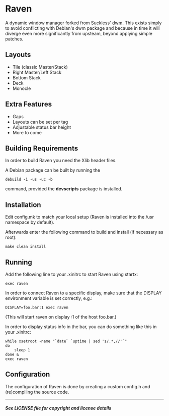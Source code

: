 Raven
=====

A dynamic window manager forked from Suckless' [dwm](https://dwm.suckless.org/).
This exists simply to avoid conflicting with Debian's dwm package and because in 
time it will diverge even more significantly from upsteam, beyond applying simple
patches.

Layouts
-------

* Tile (classic Master/Stack)
* Right Master/Left Stack
* Bottom Stack
* Deck
* Monocle

Extra Features
--------------

* Gaps
* Layouts can be set per tag
* Adjustable status bar height
* More to come

Building Requirements
---------------------
In order to build Raven you need the Xlib header files.

A Debian package can be built by running the

```
debuild -i -us -uc -b
```

command, provided the __devscripts__ package is installed.

Installation
------------
Edit config.mk to match your local setup (Raven is installed into
the /usr namespace by default).

Afterwards enter the following command to build and install (if
necessary as root):

    make clean install


Running
-------
Add the following line to your .xinitrc to start Raven using startx:

    exec raven

In order to connect Raven to a specific display, make sure that
the DISPLAY environment variable is set correctly, e.g.:

    DISPLAY=foo.bar:1 exec raven

(This will start raven on display :1 of the host foo.bar.)

In order to display status info in the bar, you can do something
like this in your .xinitrc:

    while xsetroot -name "`date` `uptime | sed 's/.*,//'`"
    do
    	sleep 1
    done &
    exec raven


Configuration
-------------
The configuration of Raven is done by creating a custom config.h
and (re)compiling the source code.

-------

#### _See LICENSE file for copyright and license details_
